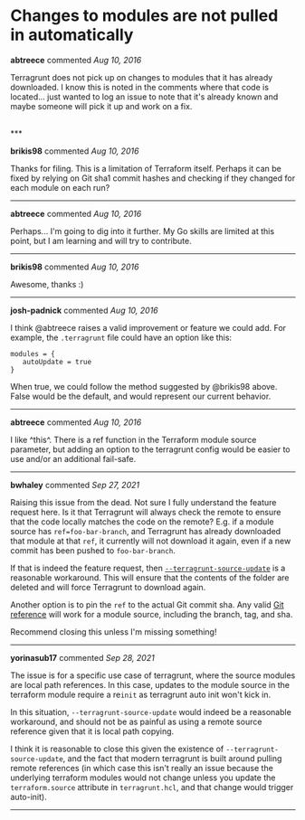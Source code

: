 # Changes to modules are not pulled in automatically

**abtreece** commented *Aug 10, 2016*

Terragrunt does not pick up on changes to modules that it has already downloaded. I know this is noted in the comments where that code is located... just wanted to log an issue to note that it's already known and maybe someone will pick it up and work on a fix.

<br />
***


**brikis98** commented *Aug 10, 2016*

Thanks for filing. This is a limitation of Terraform itself. Perhaps it can be fixed by relying on Git sha1 commit hashes and checking if they changed for each module on each run?

***

**abtreece** commented *Aug 10, 2016*

Perhaps... I'm going to dig into it further. My Go skills are limited at this point, but I am learning and will try to contribute.

***

**brikis98** commented *Aug 10, 2016*

Awesome, thanks :)

***

**josh-padnick** commented *Aug 10, 2016*

I think @abtreece raises a valid improvement or feature we could add. For example, the `.terragrunt` file could have an option like this:

``` hcl
modules = {
   autoUpdate = true
}
```

When true, we could follow the method suggested by @brikis98 above. False would be the default, and would represent our current behavior.

***

**abtreece** commented *Aug 10, 2016*

I like ^this^.  There is a ref function in the Terraform module source parameter, but adding an option to the terragrunt config would be easier to use and/or an additional fail-safe.

***

**bwhaley** commented *Sep 27, 2021*

Raising this issue from the dead. Not sure I fully understand the feature request here. Is it that Terragrunt will always check the remote to ensure that the code locally matches the code on the remote? E.g. if a module source has `ref=foo-bar-branch`, and Terragrunt has already downloaded that module at that `ref`, it currently will not download it again, even if a new commit has been pushed to `foo-bar-branch`. 

If that is indeed the feature request, then [`--terragrunt-source-update`](https://terragrunt.gruntwork.io/docs/reference/cli-options/#terragrunt-source-update) is a reasonable workaround. This will ensure that the contents of the folder are deleted and will force Terragrunt to download again.

Another option is to pin the `ref` to the actual Git commit sha. Any valid [Git reference](https://git-scm.com/book/en/v2/Git-Internals-Git-References) will work for a module source, including the branch, tag, and sha.

Recommend closing this unless I'm missing something!
***

**yorinasub17** commented *Sep 28, 2021*

The issue is for a specific use case of terragrunt, where the source modules are local path references. In this case, updates to the module source in the terraform module require a re`init` as terragrunt auto init won't kick in.

In this situation, `--terragrunt-source-update` would indeed be a reasonable workaround, and should not be as painful as using a remote source reference given that it is local path copying.

I think it is reasonable to close this given the existence of `--terragrunt-source-update`, and the fact that modern terragrunt is built around pulling remote references (in which case this isn't really an issue because the underlying terraform modules would not change unless you update the `terraform.source` attribute in `terragrunt.hcl`, and that change would trigger auto-init).
***

